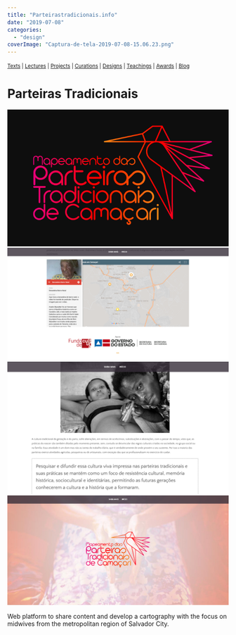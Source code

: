 ```yaml
---
title: "Parteirastradicionais.info"
date: "2019-07-08"
categories: 
  - "design"
coverImage: "Captura-de-tela-2019-07-08-15.06.23.png"
---
```


<small>[Texts](../texts.html) | [Lectures](../lectures.html) | [Projects](../projects.html) | [Curations](../curation.html) | [Designs](../designs.html) | [Teachings](../teachings.html) | [Awards](../awards.html) | <a href="https://readruiz.medium.com/" target="_blank">Blog</a></small>

# Parteiras Tradicionais

<img src="images/Captura-de-tela-2019-07-08-15.08.27.png" alt="" />
    
<img src="images/Captura-de-tela-2019-07-08-15.07.32.png" alt="" />
    
<img src="images/Captura-de-tela-2019-07-08-15.07.01.png" alt="" />
    
<img src="images/Captura-de-tela-2019-07-08-15.06.23.png" alt="" />
    

Web platform to share content and develop a cartography with the focus on midwives from the metropolitan region of Salvador City.
